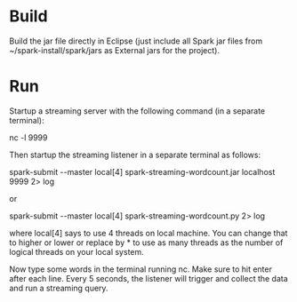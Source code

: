 
Build
=====

Build the jar file directly in Eclipse (just include all Spark jar files from
~/spark-install/spark/jars as External jars for the project).

Run
===

Startup a streaming server with the following command (in a separate terminal):

nc -l 9999

Then startup the streaming listener in a separate terminal as follows:

spark-submit --master local[4] spark-streaming-wordcount.jar localhost 9999 2> log

or


spark-submit --master local[4] spark-streaming-wordcount.py 2> log

where local[4] says to use 4 threads on local machine. You can change that to higher or lower
or replace by * to use as many threads as the number of logical threads on your local system.


Now type some words in the terminal running nc. Make sure to hit enter after each line. Every 5
seconds, the listener will trigger and collect the data and run a streaming query.



